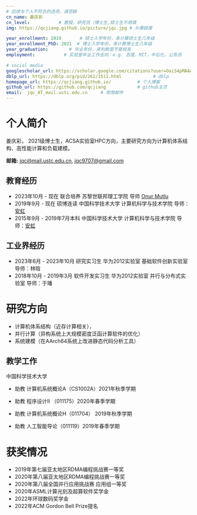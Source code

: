 ```yaml
---
# 后续与个人不符合的选项，请空缺
cn_name: 姜庆彩
cn_level:           # 教授，研究员（博士生,硕士生不用填
img: https://qcjiang.github.io/picture/jqc.jpg # 头像链接

year_enrollment: 2019       # 硕士入学年份，来计算硕士生几年级
year_enrollment_PhD: 2021  # 博士入学年份，来计算博士生几年级
year_graduation:        # 毕业年份，来判断是不是校友
employment:           # 实验室毕业工作去向：e.g. 百度，MIT，中石化，公务员

# social media
googlescholar_url: https://scholar.google.com/citations?user=OaiS4pMAAAAJ         # googlescholar
dblp_url: https://dblp.org/pid/262/1511.html            # dblp
homepage_url: https://qcjiang.github.io/          # 个人博客
github_url: https://github.com/qcjiang            # github主页
email:  jqc_AT_mail.ustc.edu.cn     # 常用邮件
---
```


# 个人简介

姜庆彩， 2021级博士生，ACSA实验室HPC方向，主要研究方向为计算机体系结构、高性能计算和负载建模。

**邮箱:** jqc@mail.ustc.edu.cn, jqc9707@gmail.com

## 教育经历

- 2023年10月 - 现在 联合培养 苏黎世联邦理工学院 导师 <a href="https://people.inf.ethz.ch/omutlu/" target="blank">Onur Mutlu</a> 
-  2019年9月 - 现在 硕博连读 中国科学技术大学 计算机科学与技术学院  导师：<a href="https://cs.ustc.edu.cn/2020/0426/c23235a460072/page.htm" target="blank">安虹</a>     
-  2015年9月 - 2019年7月本科 中国科学技术大学 计算机科学与技术学院 导师：<a href="https://cs.ustc.edu.cn/2020/0426/c23235a460072/page.htm" target="blank">安虹</a>


## 工业界经历

- 2023年6月  - 2023年10月 研究实习生 华为2012实验室 基础软件创新实验室 导师：林晗
- 2018年10月 - 2019年3月 软件开发实习生 华为2012实验室 并行与分布式实验室 导师：于璠


# 研究方向

* 计算机体系结构（近存计算相关），
* 并行计算（异构系统上大规模密度泛函计算软件的优化） 
* 系统建模（在AArch64系统上改进静态代码分析工具）

## 教学工作

中国科学技术大学

- 助教 计算机系统概论A（CS1002A）2021年秋季学期

- 助教 程序设计II （011175）2020年春季学期

- 助教 计算机系统概论H（011704） 2019年秋季学期

- 助教 人工智能导论（011119）2019年春季学期

# 获奖情况

* 2019年第七届亚太地区RDMA编程挑战赛一等奖 
* 2020年第八届亚太地区RDMA编程挑战赛一等奖 
* 2020年第八届全国并行应用挑战赛 应用组一等奖
* 2020年ASML计算光刻及超算软件奖学金
* 2022年环球数码奖学金
* 2022年ACM Gordon Bell Prize提名 

<!-- ## 一作论文

1. **[HPCC'2020]** **Qingcai Jiang**, Lingyun Wan, Shizhe Jiao, et al. <font color="Purple">An Efficient Multi-GPU Implementation for Linear-Response Time-Dependent Density Functional Theory</font>, in 2020 IEEE 22nd International Conference on High Performance Computing and Communications (HPCC'2020). IEEE, 2020: 197-205. <a href="" target="blank">[pdf]</a>

2. **[ICPP'2022]** **Qingcai Jiang**, Junshi Chen, Lingyun Wan, et al.  <font color="Purple">Accelerating Parallel First-Principles Excited-State Calculation by Low-Rank Approximation with K-Means Clustering</font>, in 51st International Conference on Parallel Processing (ICPP'2022). <a href="" target="blank">[pdf]</a> <a href="" target="blank">[video]</a>

3. **[HPCC'2022]** **Qingcai Jiang**, Shaojie Tan, Zhenwei Cao, et al. <font color="Purple">Quantifying Throughput of Basic Blocks on ARM Microarchitectures by Static Code Analyzers: A Case Study on Kunpeng 920</font>, in 2022 IEEE 24th Int Conf on High Performance Computing & Communications (HPCC'2022). <a href="https://qcjiang.github.io/pdf/lrtddft_gpu_hpcc2020.pdf" target="blank">[pdf]</a>

4. **[DATE'2024]** **Qingcai Jiang**\*, Shaojie Tan\*, Junshi Chen and Hong An. <font color="Purple">A<sup>3</sup>PIM: An Automated, Analytic and Accurate Processing-in-Memory Offloader</font>,  to appear in 27th Design, Automation and Test in Europe Conference (DATE'2024).

5. **[SC'2022]** Wei Hu\*, Hong An, Zhuoqiang Guo\*, **Qingcai Jiang**\*, et al. <font color="Purple">2.5 Million-Atom Ab Initio Electronic-Structure Simulation of Complex Metallic Heterostructures with DGDFT</font>, in Proceedings of the 2022 International Conference for High Performance Computing, Networking, Storage and Analysis (SC'2022). Awarded as a 2022 ACM Gordon Bell Finalist. <a href="https://sc22.supercomputing.org/presentation/?id=gb105&sess=sess191" target="blank">[link]</a> <a href="https://qcjiang.github.io/pdf/dgdft_sc2022.pdf" target="blank">[pdf]</a> <a href="http://news.ustc.edu.cn/info/1055/81128.htm" target="blank">[news in Chinese]</a> 

6. **[THPC]** Shaojie Tan\*, **Qingcai Jiang***, Zhenwei Cao,  et al. <font color="Purple">Uncovering the performance bottleneck of modern HPC processor with static code analyzer: a case study on Kunpeng 920</font>, in CCF Trans. HPC, 2023: 1-22. <a href="https://qcjiang.github.io/pdf/static_code_analyzer_thpc2023.pdf" target="blank">[pdf] </a>

\* : 共同一作 -->